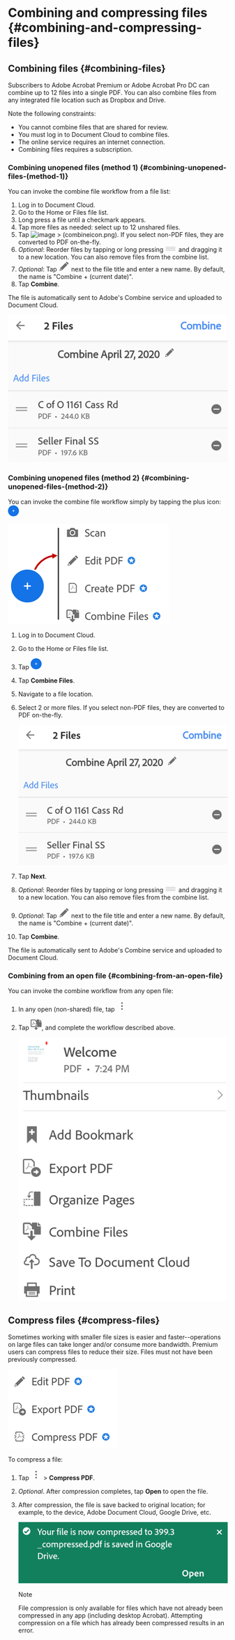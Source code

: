 
# Combining and compressing files {#combining-and-compressing-files}


## Combining files {#combining-files}

Subscribers to Adobe Acrobat Premium or Adobe Acrobat Pro DC  can combine up to 12 files into a single PDF. You can also combine files from any integrated file location such as Dropbox and Drive. 

Note the following constraints: 

* You cannot combine files that are shared for review. 
* You must log in to Document Cloud to combine files.
* The online service requires an internet connection. 
* Combining files requires a subscription. 


### Combining unopened files (method 1) {#combining-unopened-files-(method-1)}

You can invoke the combine file workflow from a file list: 

1. Log in to Document Cloud.
1. Go to the Home or Files file list.
1. Long press a file until a checkmark appears. 
1. Tap more files as needed: select up to 12 unshared files.
1. Tap ![image](./images/overflowicon) > (combineicon.png). If you select non-PDF files, they are converted to PDF on-the-fly. 
1. *Optional*: Reorder files by tapping or long pressing ![image](./images/reordericon.png) and dragging it to a new location. You can also remove files from the combine list.
1. *Optional*: Tap ![image](./images/pencilicon.png) next to the file title and enter a new name. By default, the name is "Combine + (current date)". 
1. Tap **Combine**.

The file is automatically sent to Adobe's Combine service and uploaded to Document Cloud. 

   ![image](./images/combinefiles1.png)


### Combining unopened files (method 2) {#combining-unopened-files-(method-2)}

You can invoke the combine file workflow simply by tapping the plus icon: ![image](./images/plusicon.png)


   ![image](./images/createmenu.png)


1. Log in to Document Cloud.
1. Go to the Home or Files file list.
1. Tap ![image](./images/plusicon.png)
1. Tap **Combine Files**.
1. Navigate to a file location. 
1. Select 2 or more files. If you select non-PDF files, they are converted to PDF on-the-fly. 

   ![image](./images/combinefiles1.png)

1. Tap **Next**.
1. *Optional*: Reorder files by tapping or long pressing ![image](./images/reordericon.png) and dragging it to a new location. You can also remove files from the combine list.
1. *Optional*: Tap ![image](./images/pencilicon.png) next to the file title and enter a new name. By default, the name is "Combine + (current date)". 
1. Tap **Combine**. 

The file is automatically sent to Adobe's Combine service and uploaded to Document Cloud. 


### Combining from an open file {#combining-from-an-open-file}


You can invoke the combine workflow from any open file: 

1. In any open (non-shared) file, tap ![image](./images/overflowicon.png) 
1. Tap ![image](./images/combineicon.png), and complete the workflow described above. 

   ![image](./images/fileoverflowmenu.png)


## Compress files {#compress-files}

Sometimes working with smaller file sizes is easier and faster--operations on large files can take longer and/or consume more bandwidth. Premium users can compress files to reduce their size. Files must not have been previously compressed. 

   ![image](./images/contextmenu1.png)

To compress a file: 

1. Tap ![image](./images/overflowicon.png) > **Compress PDF**.
1. *Optional*. After compression completes, tap **Open** to open the file. 
1. After compression, the file is save backed to original location; for example, to the device, Adobe Document Cloud, Google Drive, etc. 

   ![image](./images/compressmsg2.png)

   >[!NOTE]
   >
   > File compression is only available for files which have not already been compressed in any app (including desktop Acrobat). Attempting compression on a file which has already been compressed results in an error. 

